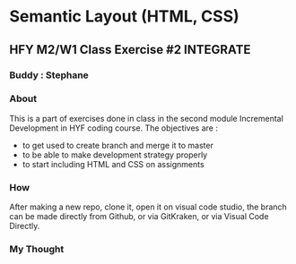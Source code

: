 # Semantic Layout (HTML, CSS)
## HFY M2/W1 Class Exercise #2 INTEGRATE
### Buddy : Stephane

### About
This is a part of exercises done in class in the second module Incremental Development in HYF coding course. The objectives are :
* to get used to create branch and merge it to master
* to be able to make development strategy properly
* to start including HTML and CSS on assignments 

### How
After making a new repo, clone it, open it on visual code studio, the branch can be made directly from Github, or via GitKraken, or via Visual Code Directly. 

### My Thought

